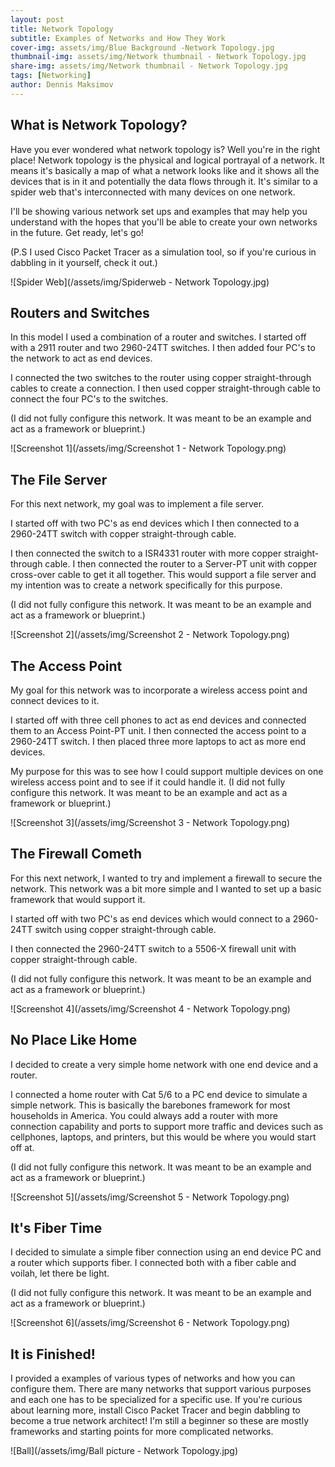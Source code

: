 ```yaml
---
layout: post
title: Network Topology
subtitle: Examples of Networks and How They Work
cover-img: assets/img/Blue Background -Network Topology.jpg
thumbnail-img: assets/img/Network thumbnail - Network Topology.jpg
share-img: assets/img/Network thumbnail - Network Topology.jpg
tags: [Networking]
author: Dennis Maksimov
---
```

## What is Network Topology?

Have you ever wondered what network topology is? Well you're in the right place! Network topology is the physical and logical portrayal of a network. It means it's basically a map of what a network looks like and it shows all the devices that is in it and potentially the data flows through it. It's similar to a spider web that's interconnected with many devices on one network. 

I'll be showing various network set ups and examples that may help you understand with the hopes that you'll be able to create your own networks in the future. Get ready, let's go!

(P.S I used Cisco Packet Tracer as a simulation tool, so if you're curious in dabbling in it yourself, check it out.)

![Spider Web](/assets/img/Spiderweb - Network Topology.jpg)

## Routers and Switches

In this model I used a combination of a router and switches. I started off with a 2911 router and two 2960-24TT switches. I then added four PC's to the network to act as end devices. 

I connected the two switches to the router using copper straight-through cables to create a connection. I then used copper straight-through cable to connect the four PC's to the switches.

(I did not fully configure this network. It was meant to be an example and act as a framework or blueprint.)

![Screenshot 1](/assets/img/Screenshot 1 - Network Topology.png)

## The File Server

For this next network, my goal was to implement a file server.

I started off with two PC's as end devices which I then connected to a 2960-24TT switch with copper straight-through cable.

I then connected the switch to a ISR4331 router with more copper straight-through cable. I then connected the router to a Server-PT unit with copper cross-over cable to get it all together. This would support a file server and my intention was to create a network specifically for this purpose.

(I did not fully configure this network. It was meant to be an example and act as a framework or blueprint.)

![Screenshot 2](/assets/img/Screenshot 2 - Network Topology.png)

## The Access Point

My goal for this network was to incorporate a wireless access point and connect devices to it.

I started off with three cell phones to act as end devices and connected them to an Access Point-PT unit. I then connected the access point to a 2960-24TT switch. I then placed three more laptops to act as more end devices. 

My purpose for this was to see how I could support multiple devices on one wireless access point and to see if it could handle it.
(I did not fully configure this network. It was meant to be an example and act as a framework or blueprint.)

![Screenshot 3](/assets/img/Screenshot 3 - Network Topology.png)

## The Firewall Cometh

For this next network, I wanted to try and implement a firewall to secure the network. This network was a bit more simple and I wanted to set up a basic framework that would support it.

I started off with two PC's as end devices which would connect to a 2960-24TT switch using copper straight-through cable.

I then connected the 2960-24TT switch to a 5506-X firewall unit with copper straight-through cable. 

(I did not fully configure this network. It was meant to be an example and act as a framework or blueprint.)

![Screenshot 4](/assets/img/Screenshot 4 - Network Topology.png)

## No Place Like Home

I decided to create a very simple home network with one end device and a router.

I connected a home router with Cat 5/6 to a PC end device to simulate a simple network. This is basically the barebones framework for most households in America. You could always add a router with more connection capability and ports to support more traffic and devices such as cellphones, laptops, and printers, but this would be where you would start off at.

(I did not fully configure this network. It was meant to be an example and act as a framework or blueprint.)

![Screenshot 5](/assets/img/Screenshot 5 - Network Topology.png)

## It's Fiber Time

I decided to simulate a simple fiber connection using an end device PC and a router which supports fiber. I connected both with a fiber cable and voilah, let there be light.

(I did not fully configure this network. It was meant to be an example and act as a framework or blueprint.)

![Screenshot 6](/assets/img/Screenshot 6 - Network Topology.png)

## It is Finished!

I provided a examples of various types of networks and how you can configure them. There are many networks that support various purposes and each one has to be specialized for a specific use. If you're curious about learning more, install Cisco Packet Tracer and begin dabbling to become a true network architect! I'm still a beginner so these are mostly frameworks and starting points for more complicated networks.

![Ball](/assets/img/Ball picture - Network Topology.jpg)

